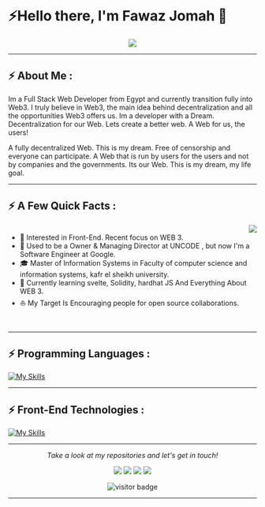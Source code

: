 # ⚡️Hello there, I'm Fawaz Jomah 👋

<p align="center"><img src="https://github.com/fawaz404dev/fawaz404dev/blob/main/icons/header-banner.gif" /></p>
<hr>
<h2>⚡️ About Me :</h2>
Im a Full Stack Web Developer from Egypt and currently transition fully into Web3. I truly believe in Web3, the main idea behind decentralization and all the opportunities Web3 offers us. Im a developer with a Dream. Decentralization for our Web. Lets create a better web. A Web for us, the users!

A fully decentralized Web. This is my dream. Free of censorship and everyone can participate. A Web that is run by users for the users and not by companies and the governments. Its our Web. This is my dream, my life goal.
<br><hr>
<h2>⚡️ A Few Quick Facts :</h2>
<img align="right" src="https://media1.giphy.com/media/13HgwGsXF0aiGY/giphy.gif" />

<ul>
  <br>
<li> 🧐   Interested in Front-End. Recent focus on WEB 3.</li>
<li> 💼   Used to be a Owner & Managing Director at UNCODE , but now I'm a Software Engineer at Google.
<li> 🎓   Master of Information Systems in Faculty of computer science and information systems, kafr el sheikh university.</li>
<li> 🌱   Currently learning svelte, Solidity, hardhat JS And Everything About WEB 3.</li>
<li> ⛵   My Target Is Encouraging people for open source collaborations.</li>
</ul>
<br>
<hr>

<h2>⚡️ Programming Languages :</h2>

[![My Skills](https://skillicons.dev/icons?i=cs,cpp,dart,js,go,php,py&perline=15)](https://skillicons.dev)
<hr>

<h2>⚡️ Front-End Technologies :</h2>

[![My Skills](https://skillicons.dev/icons?i=angular,deno,react,vue,bootstrap,css,ember,gatsby,html,jquery,materialui,nestjs,netlify,sass,tailwind,ts,nuxtjs&perline=10)](https://skillicons.dev)
<hr>
<p align="center">
  <i>Take a look at my repositories and let's get in touch!</i>

<p align="center">
<a href= "https://blog.fawaz.engineer/"><img src="https://img.icons8.com/material-outlined/27/000000/ball-point-pen.png"/></a>
<a href= "https://www.linkedin.com/in/fawaz404dev/"><img src="https://img.icons8.com/material-outlined/30/000000/linkedin.png"/></a>
<a href= "https://twitter.com/fawaz404dev"><img src="https://img.icons8.com/material-outlined/30/000000/twitter.png"/></a>
<a href= "https://fawaz.engineer"><img src="https://img.icons8.com/material-outlined/27/000000/geography.png"/></a>
</p>

<p  align="center">
<!--<img src="https://visitor-badge.glitch.me/badge?page_id=halfrost.halfrost" alt="visitor badge"/>-->
<img src="https://visitor-badge.laobi.icu/badge?page_id=halfrost.halfrost" alt="visitor badge"/>       
</p>

</p>

---
